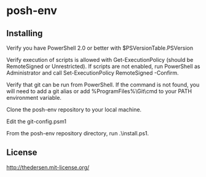 posh-env
========

Installing
----------
Verify you have PowerShell 2.0 or better with $PSVersionTable.PSVersion

Verify execution of scripts is allowed with Get-ExecutionPolicy (should be RemoteSigned or Unrestricted). If scripts are not enabled, run PowerShell as Administrator and call Set-ExecutionPolicy RemoteSigned -Confirm.

Verify that git can be run from PowerShell. If the command is not found, you will need to add a git alias or add %ProgramFiles%\Git\cmd to your PATH environment variable.

Clone the posh-env repository to your local machine.

Edit the git-config.psm1

From the posh-env repository directory, run .\install.ps1.

License
-------
http://thedersen.mit-license.org/